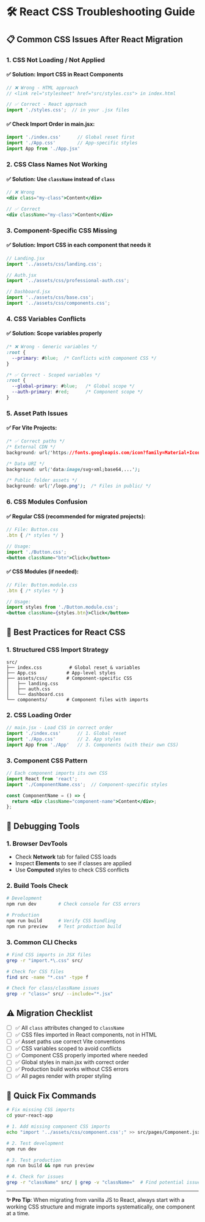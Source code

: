 # 🛠️ React CSS Troubleshooting Guide

## 📋 Common CSS Issues After React Migration

### 1. **CSS Not Loading / Not Applied**

#### ✅ **Solution**: Import CSS in React Components
```jsx
// ❌ Wrong - HTML approach
// <link rel="stylesheet" href="src/styles.css"> in index.html

// ✅ Correct - React approach  
import './styles.css';  // in your .jsx files
```

#### ✅ **Check Import Order in main.jsx**:
```jsx
import './index.css'      // Global reset first
import './App.css'        // App-specific styles  
import App from './App.jsx'
```

### 2. **CSS Class Names Not Working**

#### ✅ **Solution**: Use `className` instead of `class`
```jsx
// ❌ Wrong
<div class="my-class">Content</div>

// ✅ Correct  
<div className="my-class">Content</div>
```

### 3. **Component-Specific CSS Missing**

#### ✅ **Solution**: Import CSS in each component that needs it
```jsx
// Landing.jsx
import '../assets/css/landing.css';

// Auth.jsx  
import '../assets/css/professional-auth.css';

// Dashboard.jsx
import '../assets/css/base.css';
import '../assets/css/components.css';
```

### 4. **CSS Variables Conflicts**

#### ✅ **Solution**: Scope variables properly
```css
/* ❌ Wrong - Generic variables */
:root {
  --primary: #blue;  /* Conflicts with component CSS */
}

/* ✅ Correct - Scoped variables */
:root {
  --global-primary: #blue;   /* Global scope */
  --auth-primary: #red;      /* Component scope */
}
```

### 5. **Asset Path Issues**

#### ✅ **For Vite Projects**:
```css
/* ✅ Correct paths */
/* External CDN */
background: url('https://fonts.googleapis.com/icon?family=Material+Icons');

/* Data URI */  
background: url('data:image/svg+xml;base64,...');

/* Public folder assets */
background: url('/logo.png');  /* Files in public/ */
```

### 6. **CSS Modules Confusion**

#### ✅ **Regular CSS** (recommended for migrated projects):
```jsx
// File: Button.css  
.btn { /* styles */ }

// Usage:
import './Button.css';
<button className="btn">Click</button>
```

#### ✅ **CSS Modules** (if needed):
```jsx
// File: Button.module.css
.btn { /* styles */ }

// Usage:  
import styles from './Button.module.css';
<button className={styles.btn}>Click</button>
```

## 🚀 Best Practices for React CSS

### **1. Structured CSS Import Strategy**

```
src/
├── index.css          # Global reset & variables
├── App.css           # App-level styles  
├── assets/css/       # Component-specific CSS
│   ├── landing.css
│   ├── auth.css
│   └── dashboard.css
└── components/       # Component files with imports
```

### **2. CSS Loading Order**

```jsx
// main.jsx - Load CSS in correct order
import './index.css'      // 1. Global reset
import './App.css'        // 2. App styles
import App from './App'   // 3. Components (with their own CSS)
```

### **3. Component CSS Pattern**

```jsx
// Each component imports its own CSS
import React from 'react';
import './ComponentName.css';  // Component-specific styles

const ComponentName = () => {
  return <div className="component-name">Content</div>;
};
```

## 🔧 Debugging Tools

### **1. Browser DevTools**
- Check **Network** tab for failed CSS loads
- Inspect **Elements** to see if classes are applied
- Use **Computed** styles to check CSS conflicts

### **2. Build Tools Check**
```bash
# Development
npm run dev        # Check console for CSS errors

# Production  
npm run build      # Verify CSS bundling
npm run preview    # Test production build
```

### **3. Common CLI Checks**
```bash
# Find CSS imports in JSX files
grep -r "import.*\.css" src/

# Check for CSS files
find src -name "*.css" -type f

# Check for class/className issues  
grep -r "class=" src/ --include="*.jsx"
```

## ⚠️ Migration Checklist

- [ ] ✅ All `class` attributes changed to `className`
- [ ] ✅ CSS files imported in React components, not in HTML
- [ ] ✅ Asset paths use correct Vite conventions  
- [ ] ✅ CSS variables scoped to avoid conflicts
- [ ] ✅ Component CSS properly imported where needed
- [ ] ✅ Global styles in main.jsx with correct order
- [ ] ✅ Production build works without CSS errors
- [ ] ✅ All pages render with proper styling

## 🎯 Quick Fix Commands

```bash
# Fix missing CSS imports
cd your-react-app

# 1. Add missing component CSS imports
echo "import '../assets/css/component.css';" >> src/pages/Component.jsx

# 2. Test development  
npm run dev

# 3. Test production
npm run build && npm run preview

# 4. Check for issues
grep -r "className" src/ | grep -v "className="  # Find potential issues
```

---

**✨ Pro Tip**: When migrating from vanilla JS to React, always start with a working CSS structure and migrate imports systematically, one component at a time.